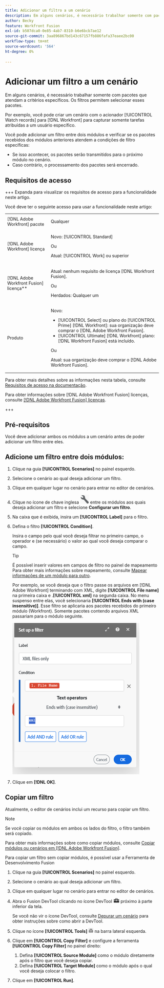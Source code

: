 ```yaml
---
title: Adicionar um filtro a um cenário
description: Em alguns cenários, é necessário trabalhar somente com pacotes que atendam a critérios específicos. Os filtros permitem selecionar esses pacotes.
author: Becky
feature: Workfront Fusion
exl-id: b507dca0-0e85-4ab7-8310-b6e6bcb7ae12
source-git-commit: 3aa896867bd143c67157fb886fafa37eaee2bc00
workflow-type: tm+mt
source-wordcount: '564'
ht-degree: 0%

---
```


# Adicionar um filtro a um cenário

Em alguns cenários, é necessário trabalhar somente com pacotes que atendam a critérios específicos. Os filtros permitem selecionar esses pacotes.

Por exemplo, você pode criar um cenário com o acionador [!UICONTROL Watch records] para [!DNL Workfront] para capturar somente tarefas atribuídas a um usuário específico.

Você pode adicionar um filtro entre dois módulos e verificar se os pacotes recebidos dos módulos anteriores atendem a condições de filtro específicas:

* Se isso acontecer, os pacotes serão transmitidos para o próximo módulo no cenário.
* Caso contrário, o processamento dos pacotes será encerrado.

## Requisitos de acesso

+++ Expanda para visualizar os requisitos de acesso para a funcionalidade neste artigo.

Você deve ter o seguinte acesso para usar a funcionalidade neste artigo:

<table style="table-layout:auto">
 <col> 
 <col> 
 <tbody> 
  <tr> 
   <td role="rowheader">[!DNL Adobe Workfront] pacote</td> 
   <td> <p>Qualquer</p> </td> 
  </tr> 
  <tr data-mc-conditions=""> 
   <td role="rowheader">[!DNL Adobe Workfront] licença</td> 
   <td> <p>Novo: [!UICONTROL Standard]</p><p>Ou</p><p>Atual: [!UICONTROL Work] ou superior</p> </td> 
  </tr> 
  <tr> 
   <td role="rowheader">[!DNL Adobe Workfront Fusion] licença**</td> 
   <td>
   <p>Atual: nenhum requisito de licença [!DNL Workfront Fusion].</p>
   <p>Ou</p>
   <p>Herdados: Qualquer um </p>
   </td> 
  </tr> 
  <tr> 
   <td role="rowheader">Produto</td> 
   <td>
   <p>Novo:</p> <ul><li>[!UICONTROL Select] ou plano do [!UICONTROL Prime] [!DNL Workfront]: sua organização deve comprar o [!DNL Adobe Workfront Fusion].</li><li>[!UICONTROL Ultimate] [!DNL Workfront] plano: [!DNL Workfront Fusion] está incluído.</li></ul>
   <p>Ou</p>
   <p>Atual: sua organização deve comprar o [!DNL Adobe Workfront Fusion].</p>
   </td> 
  </tr>
 </tbody> 
</table>

Para obter mais detalhes sobre as informações nesta tabela, consulte [Requisitos de acesso na documentação](/help/workfront-fusion/references/licenses-and-roles/access-level-requirements-in-documentation.md).

Para obter informações sobre [!DNL Adobe Workfront Fusion] licenças, consulte [[!DNL Adobe Workfront Fusion] licenças](/help/workfront-fusion/set-up-and-manage-workfront-fusion/licensing-operations-overview/license-automation-vs-integration.md).

+++

## Pré-requisitos

Você deve adicionar ambos os módulos a um cenário antes de poder adicionar um filtro entre eles.

## Adicione um filtro entre dois módulos:

1. Clique na guia **[!UICONTROL Scenarios]** no painel esquerdo.
1. Selecione o cenário ao qual deseja adicionar um filtro.
1. Clique em qualquer lugar no cenário para entrar no editor de cenários.
1. Clique no ícone de chave inglesa ![Ícone de chave inglesa](assets/wrench-icon.png) entre os módulos aos quais deseja adicionar um filtro e selecione **Configurar um filtro**.
1. Na caixa que é exibida, insira um **[!UICONTROL Label]** para o filtro.
1. Defina o filtro **[!UICONTROL Condition]**.

   Insira o campo pelo qual você deseja filtrar no primeiro campo, o operador e (se necessário) o valor ao qual você deseja comparar o campo.

   >[!TIP]
   >
   >É possível inserir valores em campos de filtro no painel de mapeamento
   >Para obter mais informações sobre mapeamento, consulte [Mapear informações de um módulo para outro](/help/workfront-fusion/create-scenarios/map-data/map-data-from-one-to-another.md).

   Por exemplo, se você deseja que o filtro passe os arquivos em [!DNL Adobe Workfront] terminando com XML, digite **[!UICONTROL File name]** na primeira caixa e .**[!UICONTROL xml]** na segunda caixa. No menu suspenso entre elas, você selecionaria **[!UICONTROL Ends with (case insensitive)]**. Esse filtro se aplicaria aos pacotes recebidos do primeiro módulo (Workfront). Somente pacotes contendo arquivos XML passariam para o módulo seguinte.

   ![Configurar um filtro](assets/set-up-filter-box.png)

1. Clique em **[!DNL OK]**.

## Copiar um filtro

Atualmente, o editor de cenários inclui um recurso para copiar um filtro.

>[!NOTE]
>
>Se você copiar os módulos em ambos os lados do filtro, o filtro também será copiado.
>
>Para obter mais informações sobre como copiar módulos, consulte [Copiar módulos ou cenários em [!DNL Adobe Workfront Fusion]](/help/workfront-fusion/create-scenarios/add-modules/copy-modules-or-scenarios.md).

Para copiar um filtro sem copiar módulos, é possível usar a Ferramenta de Desenvolvimento Fusion

1. Clique na guia **[!UICONTROL Scenarios]** no painel esquerdo.
1. Selecione o cenário ao qual deseja adicionar um filtro.
1. Clique em qualquer lugar no cenário para entrar no editor de cenários.
1. Abra o Fusion DevTool clicando no ícone DevTool ![ícone DevTool](assets/debugger-icon.png) próximo à parte inferior da tela.

   Se você não vir o ícone DevTool, consulte [Depurar um cenário](/help/workfront-fusion/manage-scenarios/debug-a-scenario.md) para obter instruções sobre como abrir a DevTool.

1. Clique no ícone **[!UICONTROL Tools]** ![DevTool tools](assets/devtools-tools-icon.png) na barra lateral esquerda.

1. Clique em **[!UICONTROL Copy Filter]** e configure a ferramenta **[!UICONTROL Copy Filter]** no painel direito:

   1. Defina **[!UICONTROL Source Module]** como o módulo diretamente após o filtro que você deseja copiar.
   1. Defina **[!UICONTROL Target Module]** como o módulo após o qual você deseja colocar o filtro.

1. Clique em **[!UICONTROL Run]**.
